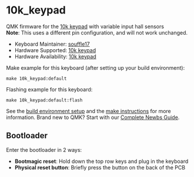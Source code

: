 # 10k_keypad

QMK firmware for the [10k keypad](https://github.com/souffle17/10k-keypad-hall-sensors) with variable input hall sensors     
**Note**: This uses a different pin configuration, and will not work unchanged.

* Keyboard Maintainer: [souffle17](https://github.com/souffle17)
* Hardware Supported: [10k keypad](https://github.com/souffle17/10k-keypad-hall-sensors)
* Hardware Availability: [10k keypad](https://github.com/souffle17/10k-keypad-hall-sensors)

Make example for this keyboard (after setting up your build environment):

    make 10k_keypad:default

Flashing example for this keyboard:

    make 10k_keypad:default:flash

See the [build environment setup](https://docs.qmk.fm/#/getting_started_build_tools) and the [make instructions](https://docs.qmk.fm/#/getting_started_make_guide) for more information. Brand new to QMK? Start with our [Complete Newbs Guide](https://docs.qmk.fm/#/newbs).

## Bootloader

Enter the bootloader in 2 ways:

* **Bootmagic reset**: Hold down the top row keys and plug in the keyboard
* **Physical reset button**: Briefly press the button on the back of the PCB
